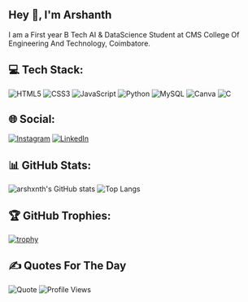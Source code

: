 ## Hey 👋, I'm Arshanth
I am a First year B Tech AI & DataScience Student at CMS College Of Engineering And Technology, Coimbatore. 

## 💻 Tech Stack:
![HTML5](https://img.shields.io/badge/HTML5-E34F26?style=flat&logo=html5&logoColor=white)
![CSS3](https://img.shields.io/badge/CSS3-1572B6?style=flat&logo=css3&logoColor=white)
![JavaScript](https://img.shields.io/badge/JavaScript-F7DF1E?style=flat&logo=javascript&logoColor=black)
![Python](https://img.shields.io/badge/Python-3776AB?style=flat&logo=python&logoColor=white)
![MySQL](https://img.shields.io/badge/MySQL-00000F?style=flat&logo=mysql&logoColor=white)
![Canva](https://img.shields.io/badge/Canva-%2300C4CC.svg?&style=flat&logo=Canva&logoColor=white)
![C](https://img.shields.io/badge/C-00599C?style=flat&logo=c&logoColor=white)

## 🌐 Social:
[![Instagram](https://img.shields.io/badge/Instagram-orange?style=social&logo=instagram)](https://instagram.com/__arsh.xnth/)
[![LinkedIn](https://img.shields.io/badge/LinkedIn-blue?style=social&logo=linkedin)](https://www.linkedin.com/in/arshanth-kumar-777a9a290)

## 📊 GitHub Stats:
![arshxnth's GitHub stats](https://github-readme-stats.vercel.app/api?username=arshxnth&show_icons=true&theme=dark)
![Top Langs](https://github-readme-stats.vercel.app/api/top-langs/?username=arshxnth&layout=compact&theme=dark)

## 🏆 GitHub Trophies:
[![trophy](https://github-profile-trophy.vercel.app/?username=arshxnth&theme=juicyfresh)](https://github.com/arshxnth/github-profile-trophy)

## ✍️ Quotes For The Day
![Quote](https://quotes-github-readme.vercel.app/api?type=horizontal&theme=tokyonight)
![Profile Views](https://komarev.com/ghpvc/?username=arshxnth&color=green)
